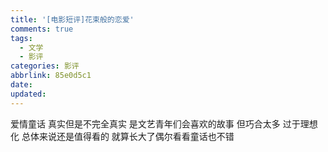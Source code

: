```yaml
---
title: '[电影短评]花束般的恋爱'
comments: true
tags:
  - 文学
  - 影评
categories: 影评
abbrlink: 85e0d5c1
date:
updated:
---
```

爱情童话
真实但是不完全真实
是文艺青年们会喜欢的故事
但巧合太多
过于理想化
总体来说还是值得看的
就算长大了偶尔看看童话也不错
